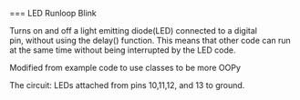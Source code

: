 === LED Runloop Blink
 
 Turns on and off a light emitting diode(LED) connected to a digital  
 pin, without using the delay() function.  This means that other code
 can run at the same time without being interrupted by the LED code.
 
 Modified from example code to use classes to be more OOPy
 
 The circuit:
 LEDs attached from pins 10,11,12, and 13 to ground.


